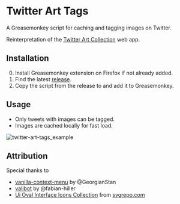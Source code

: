 # Twitter Art Tags

A Greasemonkey script for caching and tagging images on Twitter.

Reinterpretation of the [Twitter Art Collection](https://github.com/poohcom1/twitter-art-collection) web app.

## Installation

0. Install Greasemonkey extension on Firefox if not already added.
1. Find the latest [release](https://github.com/poohcom1/twitter-art-tags/releases).
2. Copy the script from the release to and add it to Greasemonkey.

## Usage

-   Only tweets with images can be tagged.
-   Images are cached locally for fast load.

![twitter-art-tags_example](https://github.com/poohcom1/twitter-art-tags/assets/74857873/dcf52dd9-2334-4c7c-a982-ab66bf759585)

## Attribution

Special thanks to

-   [vanilla-context-menu](https://github.com/GeorgianStan/vanilla-context-menu) by @GeorgianStan
-   [valibot](https://github.com/fabian-hiller/valibot) by @fabian-hiller
-   [Ui Oval Interface Icons Collection](https://www.svgrepo.com/collection/ui-oval-interface-icons) from [svgrepo.com](https://www.svgrepo.com/)

